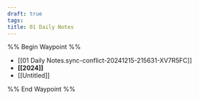```yaml
---
draft: true
tags: 
title: 01 Daily Notes
---
```

%% Begin Waypoint %%
- [[01 Daily Notes.sync-conflict-20241215-215631-XV7R5FC]]
- **[[2024]]**
- [[Untitled]]

%% End Waypoint %%